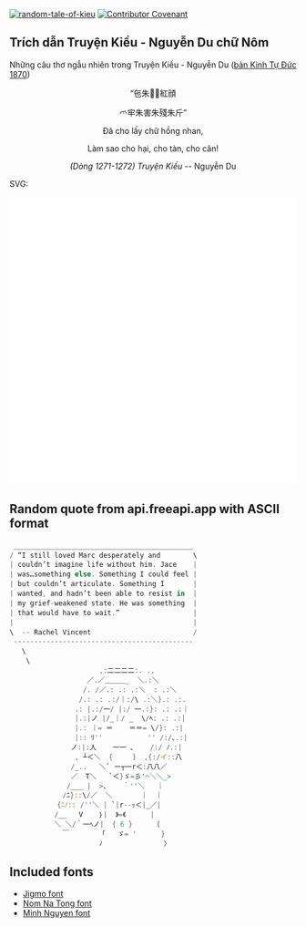 [![random-tale-of-kieu](https://github.com/huuquyet/random-tale-of-kieu/actions/workflows/random-tale-of-kieu.yml/badge.svg)](https://github.com/huuquyet/random-tale-of-kieu/actions/workflows/random-tale-of-kieu.yml)
[![Contributor Covenant](https://img.shields.io/badge/Contributor%20Covenant-2.1-4baaaa.svg)](.github/CODE_OF_CONDUCT.md "Contributor Covenant 2.1")

## Trích dẫn Truyện Kiều - Nguyễn Du chữ Nôm

Những câu thơ ngẫu nhiên trong Truyện Kiều - Nguyễn Du ([bản Kinh Tự Đức 1870](https://vi.wikisource.org/wiki/Truy%E1%BB%87n_Ki%E1%BB%81u_(b%E1%BA%A3n_Kinh_T%E1%BB%B1_%C4%90%E1%BB%A9c_1870)))

<div align="center">
<!-- START_KIEU -->
      <p class="nom">“㐌朱𥙩𡦂紅顔</p>
      <p class="nom">爫牢朱害朱殘朱斤”</p>
      <p class="quocngu">Đã cho lấy chữ hồng nhan,</p>
      <p class="quocngu">Làm sao cho hại, cho tàn, cho cân!</p>
      <p class="author"><i>(Dòng 1271-1272) Truyện Kiều</i> -- Nguyễn Du</p>
<!-- END_KIEU -->
</div>

SVG:

<div align="center">
  <img src="./assets/random-kieu.svg" alt="The Tale of Kieu - Nguyen Du">
</div>

## Random quote from api.freeapi.app with ASCII format

<!-- START_QUOTE -->
```rust
 ____________________________________________
/ “I still loved Marc desperately and        \
| couldn’t imagine life without him. Jace    |
| was…something else. Something I could feel |
| but couldn’t articulate. Something I       |
| wanted, and hadn’t been able to resist in  |
| my grief-weakened state. He was something  |
| that would have to wait.”                  |
|                                            |
\  -- Rachel Vincent                         /
 --------------------------------------------
   \
    \
                      ,:二二二二:. .,
                   ／.／＿＿＿_  ＼.:＼
                  /. /／.: .: .:＼  : .:＼
                 /.: .: .:/｜:/\ .:＼}.: .:.
                .: |.:/一/ |:/ 一.:}: .: .:｜
                |.:|ノ |/_｜/ _  \/ﾍ: .: .:|
                |.: ｜= ＝    ＝＝= \/}: .:|
                |:: ﾘ''           '' /:/､.:|
               ノ:|:人    一一 ､    /:/ ﾉ.:|
                , ┴＜＼  {     ｝ ,{:/イ::八
               /_..   ＼` ー┬一r＜:八八／
               ／  T＼   `＜}ゞ=彡'⌒＼＼_>
              /___ |  >､    ｀''＼   ｜
             /ﾆ}::\/／  ＼       ｜  ｜
          　{ﾆﾉ:: /''＼ | `|r--ｯ＜|_／|
           /__   V    ｝|  》=《      |
           ＼ ＼/｀一ﾍノ|  { 6 }     ｛ 
             ￣        ｢   ゞ= '      }
                      ﾉ               〉 
```
<!-- END_QUOTE -->

## Included fonts

- [Jigmo font](https://github.com/kamichikoichi/jigmo)
- [Nom Na Tong font](https://github.com/nomfoundation/font)
- [Minh Nguyen font](https://github.com/TKYKmori/Minh-Nguyen)
